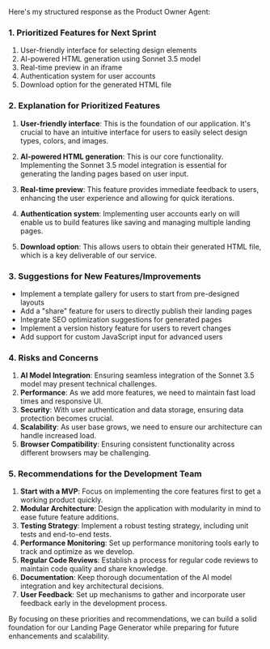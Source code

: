 Here's my structured response as the Product Owner Agent:

### 1. Prioritized Features for Next Sprint

1. User-friendly interface for selecting design elements
2. AI-powered HTML generation using Sonnet 3.5 model
3. Real-time preview in an iframe
4. Authentication system for user accounts
5. Download option for the generated HTML file

### 2. Explanation for Prioritized Features

1. **User-friendly interface**: This is the foundation of our application. It's crucial to have an
   intuitive interface for users to easily select design types, colors, and images.

2. **AI-powered HTML generation**: This is our core functionality. Implementing the Sonnet 3.5 model
   integration is essential for generating the landing pages based on user input.

3. **Real-time preview**: This feature provides immediate feedback to users, enhancing the user
   experience and allowing for quick iterations.

4. **Authentication system**: Implementing user accounts early on will enable us to build features
   like saving and managing multiple landing pages.

5. **Download option**: This allows users to obtain their generated HTML file, which is a key
   deliverable of our service.

### 3. Suggestions for New Features/Improvements

-   Implement a template gallery for users to start from pre-designed layouts
-   Add a "share" feature for users to directly publish their landing pages
-   Integrate SEO optimization suggestions for generated pages
-   Implement a version history feature for users to revert changes
-   Add support for custom JavaScript input for advanced users

### 4. Risks and Concerns

1. **AI Model Integration**: Ensuring seamless integration of the Sonnet 3.5 model may present
   technical challenges.
2. **Performance**: As we add more features, we need to maintain fast load times and responsive UI.
3. **Security**: With user authentication and data storage, ensuring data protection becomes
   crucial.
4. **Scalability**: As user base grows, we need to ensure our architecture can handle increased
   load.
5. **Browser Compatibility**: Ensuring consistent functionality across different browsers may be
   challenging.

### 5. Recommendations for the Development Team

1. **Start with a MVP**: Focus on implementing the core features first to get a working product
   quickly.
2. **Modular Architecture**: Design the application with modularity in mind to ease future feature
   additions.
3. **Testing Strategy**: Implement a robust testing strategy, including unit tests and end-to-end
   tests.
4. **Performance Monitoring**: Set up performance monitoring tools early to track and optimize as we
   develop.
5. **Regular Code Reviews**: Establish a process for regular code reviews to maintain code quality
   and share knowledge.
6. **Documentation**: Keep thorough documentation of the AI model integration and key architectural
   decisions.
7. **User Feedback**: Set up mechanisms to gather and incorporate user feedback early in the
   development process.

By focusing on these priorities and recommendations, we can build a solid foundation for our Landing
Page Generator while preparing for future enhancements and scalability.
